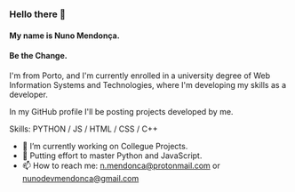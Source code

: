 ### Hello there 👋
#### My name is Nuno Mendonça.
#### Be the Change.

I'm from Porto, and I'm currently enrolled in a university degree of Web Information Systems and Technologies, where I'm developing my skills as a developer.

In my GitHub profile I'll be posting projects developed by me.

Skills: PYTHON / JS / HTML / CSS / C++

- 🔭 I’m currently working on Collegue Projects. 
- 🌱 Putting effort to master Python and JavaScript. 
- 📫 How to reach me: n.mendonca@protonmail.com or nunodevmendonca@gmail.com

